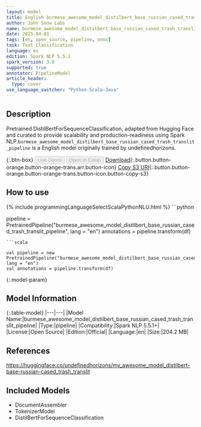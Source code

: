 ```yaml
---
layout: model
title: English burmese_awesome_model_distilbert_base_russian_cased_trash_translit_pipeline pipeline DistilBertForSequenceClassification from undefinedhorizons
author: John Snow Labs
name: burmese_awesome_model_distilbert_base_russian_cased_trash_translit_pipeline
date: 2025-04-01
tags: [en, open_source, pipeline, onnx]
task: Text Classification
language: en
edition: Spark NLP 5.5.1
spark_version: 3.0
supported: true
annotator: PipelineModel
article_header:
  type: cover
use_language_switcher: "Python-Scala-Java"
---
```


## Description

Pretrained DistilBertForSequenceClassification, adapted from Hugging Face and curated to provide scalability and production-readiness using Spark NLP.`burmese_awesome_model_distilbert_base_russian_cased_trash_translit_pipeline` is a English model originally trained by undefinedhorizons.

{:.btn-box}
<button class="button button-orange" disabled>Live Demo</button>
<button class="button button-orange" disabled>Open in Colab</button>
[Download](https://s3.amazonaws.com/auxdata.johnsnowlabs.com/public/models/burmese_awesome_model_distilbert_base_russian_cased_trash_translit_pipeline_en_5.5.1_3.0_1743536422548.zip){:.button.button-orange.button-orange-trans.arr.button-icon}
[Copy S3 URI](s3://auxdata.johnsnowlabs.com/public/models/burmese_awesome_model_distilbert_base_russian_cased_trash_translit_pipeline_en_5.5.1_3.0_1743536422548.zip){:.button.button-orange.button-orange-trans.button-icon.button-copy-s3}

## How to use



<div class="tabs-box" markdown="1">
{% include programmingLanguageSelectScalaPythonNLU.html %}
```python

pipeline = PretrainedPipeline("burmese_awesome_model_distilbert_base_russian_cased_trash_translit_pipeline", lang = "en")
annotations =  pipeline.transform(df)   

```
```scala

val pipeline = new PretrainedPipeline("burmese_awesome_model_distilbert_base_russian_cased_trash_translit_pipeline", lang = "en")
val annotations = pipeline.transform(df)

```
</div>

{:.model-param}
## Model Information

{:.table-model}
|---|---|
|Model Name:|burmese_awesome_model_distilbert_base_russian_cased_trash_translit_pipeline|
|Type:|pipeline|
|Compatibility:|Spark NLP 5.5.1+|
|License:|Open Source|
|Edition:|Official|
|Language:|en|
|Size:|204.2 MB|

## References

https://huggingface.co/undefinedhorizons/my_awesome_model_distilbert-base-russian-cased_trash_translit

## Included Models

- DocumentAssembler
- TokenizerModel
- DistilBertForSequenceClassification